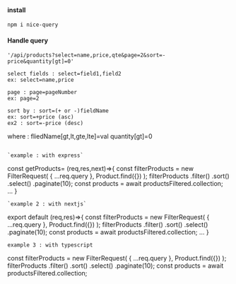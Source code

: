 #### install
```
npm i nice-query
```
#### Handle query 
`'/api/products?select=name,price,qte&page=2&sort=-price&quantity[gt]=0'`
```
select fields : select=field1,field2 
ex: select=name,price

```
```
page : page=pageNumber
ex: page=2

```
```
sort by : sort=(+ or -)fieldName
ex: sort=+price (asc)
ex2 : sort=-price (desc)

```
where : fliedName[gt,lt,gte,lte]=val 
quantity[gt]=0

```

`example : with express`
```
const getProducts= (req,res,next)=>{
const filterProducts = new FilterRequest(
        { ...req.query },
        Product.find({})
      );
        filterProducts
        .filter()
        .sort()
        .select()
        .paginate(10);
      const products = await productsFiltered.collection;
      ...
}
```
`example 2 : with nextjs`
```
export default (req,res)=>{
const filterProducts = new FilterRequest(
        { ...req.query },
        Product.find({})
      );
        filterProducts
        .filter()
        .sort()
        .select()
        .paginate(10);
      const products = await productsFiltered.collection;
      ...
}
```
example 3 : with typescript
```
const filterProducts = new FilterRequest<ProductsDocument>(
        { ...req.query },
        Product.find({})
      );
        filterProducts
        .filter()
        .sort()
        .select()
        .paginate(10);
      const products = await productsFiltered.collection;
      
```